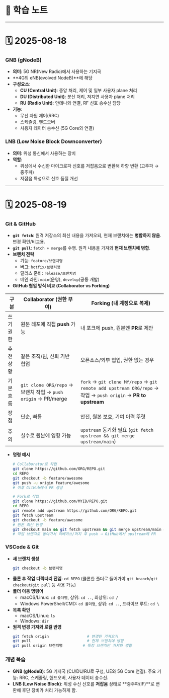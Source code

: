 # 📒 학습 노트

---

# 🗓️ 2025-08-18

### GNB (gNodeB)
- **의미**: 5G NR(New Radio)에서 사용하는 기지국
- **4G의 eNB(evolved NodeB)**에 해당
- **구성요소**:
  - **CU (Central Unit)**: 중앙 처리, 제어 및 일부 사용자 plane 처리
  - **DU (Distributed Unit)**: 분산 처리, 저지연 사용자 plane 처리
  - **RU (Radio Unit)**: 안테나와 연결, RF 신호 송수신 담당
- **기능**:
  - 무선 자원 제어(RRC)
  - 스케줄링, 핸드오버
  - 사용자 데이터 송수신 (5G Core와 연결)

### LNB (Low Noise Block Downconverter)
- **의미**: 위성 통신에서 사용하는 장치
- **역할**:
  - 위성에서 수신한 마이크로파 신호를 저잡음으로 변환해 하향 변환 (고주파 → 중주파)
  - 저잡음 특성으로 신호 품질 개선

---

# 🗓️ 2025-08-19

### Git & GitHub
- **`git fetch`**: 원격 저장소의 최신 내용을 가져오되, 현재 브랜치에는 **병합하지 않음**. 변경 확인/비교용.
- **`git pull`**: `fetch + merge`를 수행. 원격 내용을 가져와 **현재 브랜치에 병합**.
- **브랜치 전략**
  - 기능: `feature/브랜치명`
  - 버그: `hotfix/브랜치명`
  - 릴리스 준비: `release/브랜치명`
  - 메인 라인: `main`(운영), `develop`(공동 개발)
- **GitHub 협업 방식 비교 (Collaborator vs Forking)**

| 구분 | Collaborator (권한 부여) | Forking (내 계정으로 복제) |
|---|---|---|
| 쓰기 권한 | 원본 레포에 직접 **push** 가능 | 내 포크에 push, 원본엔 **PR**로 제안 |
| 추천 상황 | 같은 조직/팀, 신뢰 기반 협업 | 오픈소스/외부 협업, 권한 없는 경우 |
| 기본 흐름 | `git clone ORG/repo` → 브랜치 작업 → `push origin` → PR/merge | `fork` → `git clone MY/repo` → `git remote add upstream ORG/repo` → 작업 → `push origin` → **PR to upstream** |
| 장점 | 단순, 빠름 | 안전, 원본 보호, 기여 이력 뚜렷 |
| 주의 | 실수로 원본에 영향 가능 | `upstream` 동기화 필요 (`git fetch upstream && git merge upstream/main`) |

- **명령 예시**
  ```bash
  # Collaborator로 작업
  git clone https://github.com/ORG/REPO.git
  cd REPO
  git checkout -b feature/awesome
  git push -u origin feature/awesome
  # 이후 GitHub에서 PR 생성

  # Fork로 작업
  git clone https://github.com/MYID/REPO.git
  cd REPO
  git remote add upstream https://github.com/ORG/REPO.git
  git fetch upstream
  git checkout -b feature/awesome
  # 원본 최신 반영
  git checkout main && git fetch upstream && git merge upstream/main && git push origin main
  # 작업 브랜치로 돌아가서 리베이스/머지 후 push → GitHub에서 upstream에 PR
  ```

### VSCode & Git
- **새 브랜치 생성**  
  ```bash
  git checkout -b 브랜치명
  ```
- **클론 후 작업 디렉터리 진입**: `cd REPO` (클론한 폴더로 들어가야 `git branch`/`git checkout`/`git pull` 등 사용 가능)
- **폴더 이동 명령어**
  - macOS/Linux: `cd 폴더명`, 상위: `cd ..`, 최상위: `cd /`
  - Windows PowerShell/CMD: `cd 폴더명`, 상위: `cd ..`, 드라이브 루트: `cd \`
- **목록 확인**
  - macOS/Linux: `ls`
  - Windows: `dir`
- **원격 변경 가져와 로컬 반영**
  ```bash
  git fetch origin                 # 변경만 가져오기
  git pull                         # 현재 브랜치에 병합
  git pull origin 브랜치명         # 특정 브랜치만 가져와 병합
  ```

### 개념 복습
- **GNB (gNodeB)**: 5G 기지국 (CU/DU/RU로 구성, UE와 5G Core 연결). 주요 기능: RRC, 스케줄링, 핸드오버, 사용자 데이터 송수신.
- **LNB (Low Noise Block)**: 위성 수신 신호를 **저잡음** 상태로 **중주파(IF)**로 변환해 후단 장비가 처리 가능하게 함.
